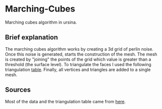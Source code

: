 # Marching-Cubes
Marching cubes algorithm in ursina.

## Brief explanation
The marching cubes algorithm works by creating a 3d grid of perlin noise.
Once this noise is generated, starts the construction of the mesh. The mesh
is created by "joining" the points of the grid which value is greater than a
threshold (the surface level). To triangulate the faces I used the following
triangulation [table](http://paulbourke.net/geometry/polygonise/table2.txt). Finally,
all vertices and triangles are added to a single mesh.

## Sources
Most of the data and the triangulation table came from [here](http://paulbourke.net/geometry/polygonise/).

